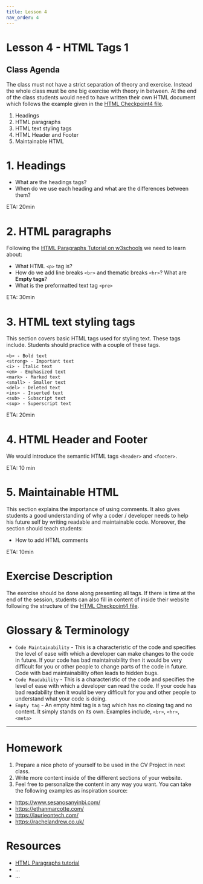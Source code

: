 ```yaml
---
title: Lesson 4
nav_order: 4
---
```


# Lesson 4 - HTML Tags 1

## Class Agenda

The class must not have a strict separation of theory and exercise. Instead the whole class must be one big exercise with theory in between. 
At the end of the class students would need to have written their own HTML document which follows the example given in the [HTML Checkpoint4 file](./Checkpoint4.html).

1. Headings
2. HTML paragraphs
3. HTML text styling tags
4. HTML Header and Footer
5. Maintainable HTML

# 1. Headings

- What are the headings tags?
- When do we use each heading and what are the differences between them?

ETA: 20min

# 2. HTML paragraphs

Following the [HTML Paragraphs Tutorial on w3schools](https://www.w3schools.com/html/html_paragraphs.asp) we need to learn about:

- What HTML `<p>` tag is?
- How do we add line breaks `<br>` and thematic breaks `<hr>`? What are **Empty tags**?
- What is the preformatted text tag `<pre>`

ETA: 30min

# 3. HTML text styling tags

This section covers basic HTML tags used for styling text. These tags include. Students should practice with a couple of these tags.

```
<b> - Bold text
<strong> - Important text
<i> - Italic text
<em> - Emphasized text
<mark> - Marked text
<small> - Smaller text
<del> - Deleted text
<ins> - Inserted text
<sub> - Subscript text
<sup> - Superscript text
```

ETA: 20min

# 4. HTML Header and Footer

We would introduce the semantic HTML tags `<header>` and `<footer>`.

ETA: 10 min

# 5. Maintainable HTML

This section explains the importance of using comments. It also gives students a good understanding of why a coder / developer needs to help his future self by writing readable and maintainable code. Moreover, the section should teach students:

- How to add HTML comments

ETA: 10min

# Exercise Description

The exercise should be done along presenting all tags. If there is time at the end of the session, students can also fill in content of inside their website following the structure of the [HTML Checkpoint4 file](./Checkpoint4.html).

# Glossary & Terminology

- `Code Maintainability` - This is a characteristic of the code and specifies the level of ease with which a developer can make changes to the code in future. If your code has bad maintainability then it would be very difficult for you or other people to change parts of the code in future. Code with bad maintainability often leads to hidden bugs.
- `Code Readability` - This is a characteristic of the code and specifies the level of ease with which a developer can read the code. If your code has bad readability then it would be very difficult for you and other people to understand what your code is doing.
- `Empty tag` - An empty html tag is a tag which has no closing tag and no content. It simply stands on its own. Examples include, `<br>`, `<hr>`, `<meta>`

---

# Homework

1. Prepare a nice photo of yourself to be used in the CV Project in next class.
2. Write more content inside of the different sections of your website.
3. Feel free to personalize the content in any way you want. You can take the following examples as inspiration source:

- <https://www.sesanosanyinbi.com/>
- <https://ethanmarcotte.com/>
- <https://laurieontech.com/>
- <https://rachelandrew.co.uk/>

# Resources

- [HTML Paragraphs tutorial](https://www.w3schools.com/html/html_paragraphs.asp)
- ...
- ...
